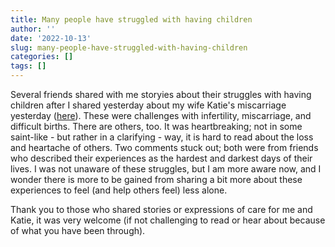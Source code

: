```yaml
---
title: Many people have struggled with having children
author: ''
date: '2022-10-13'
slug: many-people-have-struggled-with-having-children
categories: []
tags: []
---
```


Several friends shared with me storyies about their struggles with having children after I shared yesterday about my wife Katie's miscarriage yesterday ([here](https://joshuamrosenberg.com/post/2022/10/12/tragedy-and-experiencing-loss/)). These were challenges with infertility, miscarriage, and difficult births. There are others, too. It was heartbreaking; not in some saint-like - but rather in a clarifying - way, it is hard to read about the loss and heartache of others. Two comments stuck out; both were from friends who described their experiences as the hardest and darkest days of their lives. I was not unaware of these struggles, but I am more aware now, and I wonder there is more to be gained from sharing a bit more about these experiences to feel (and help others feel) less alone.

Thank you to those who shared stories or expressions of care for me and Katie, it was very welcome (if not challenging to read or hear about because of what you have been through).